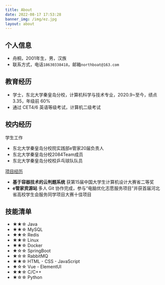 ```yaml
---
title: About
date: 2022-08-17 17:53:28
banner_img: /img/ez.jpg
layout: about
---
```


## 个人信息

- 舟桐，2001年生，男，汉族
- 联系方式，电话`18630338418`，邮箱`northboat@163.com`

## 教育经历

- 学士，东北大学秦皇岛分校，计算机科学与技术专业，2020.9~至今，绩点 3.35，年级前 60%
- 通过 CET4/6 英语等级考试，计算机二级考试

## 校内经历

学生工作

- 东北大学秦皇岛分校院实践部e管家20届负责人
- 东北大学秦皇岛分校2084Team成员
- 东北大学秦皇岛分校校乒乓球队队员

[项目经历](https://northboat.github.io)

- **基于容器技术的云判题系统** 获第15届中国大学生计算机设计大赛省二等奖
- **e管家资源站** 多人 Git 协作完成，参与“电脑优化志愿服务项目”并获首届河北省高校学生会服务同学项目大赛十佳项目

## 技能清单

- ★★☆ Java
- ★★☆ MySQL
- ★★☆ Redis
- ★★☆ Linux
- ★★☆ Docker
- ★☆☆ SpringBoot
- ★☆☆ RabbitMQ
- ★★☆ HTML - CSS - JavaScript
- ★☆☆ Vue - ElementUI
- ★★☆ C/C++
- ★☆☆ Python

